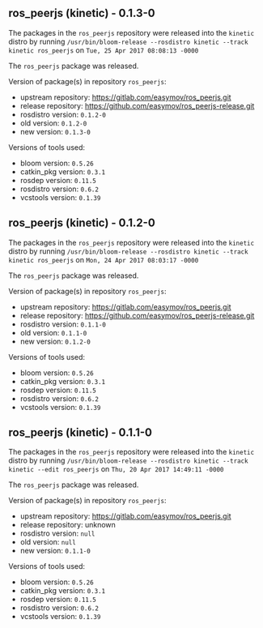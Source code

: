 ## ros_peerjs (kinetic) - 0.1.3-0

The packages in the `ros_peerjs` repository were released into the `kinetic` distro by running `/usr/bin/bloom-release --rosdistro kinetic --track kinetic ros_peerjs` on `Tue, 25 Apr 2017 08:08:13 -0000`

The `ros_peerjs` package was released.

Version of package(s) in repository `ros_peerjs`:

- upstream repository: https://gitlab.com/easymov/ros_peerjs.git
- release repository: https://github.com/easymov/ros_peerjs-release.git
- rosdistro version: `0.1.2-0`
- old version: `0.1.2-0`
- new version: `0.1.3-0`

Versions of tools used:

- bloom version: `0.5.26`
- catkin_pkg version: `0.3.1`
- rosdep version: `0.11.5`
- rosdistro version: `0.6.2`
- vcstools version: `0.1.39`


## ros_peerjs (kinetic) - 0.1.2-0

The packages in the `ros_peerjs` repository were released into the `kinetic` distro by running `/usr/bin/bloom-release --rosdistro kinetic --track kinetic ros_peerjs` on `Mon, 24 Apr 2017 08:03:17 -0000`

The `ros_peerjs` package was released.

Version of package(s) in repository `ros_peerjs`:

- upstream repository: https://gitlab.com/easymov/ros_peerjs.git
- release repository: https://github.com/easymov/ros_peerjs-release.git
- rosdistro version: `0.1.1-0`
- old version: `0.1.1-0`
- new version: `0.1.2-0`

Versions of tools used:

- bloom version: `0.5.26`
- catkin_pkg version: `0.3.1`
- rosdep version: `0.11.5`
- rosdistro version: `0.6.2`
- vcstools version: `0.1.39`


## ros_peerjs (kinetic) - 0.1.1-0

The packages in the `ros_peerjs` repository were released into the `kinetic` distro by running `/usr/bin/bloom-release --rosdistro kinetic --track kinetic --edit ros_peerjs` on `Thu, 20 Apr 2017 14:49:11 -0000`

The `ros_peerjs` package was released.

Version of package(s) in repository `ros_peerjs`:

- upstream repository: https://gitlab.com/easymov/ros_peerjs.git
- release repository: unknown
- rosdistro version: `null`
- old version: `null`
- new version: `0.1.1-0`

Versions of tools used:

- bloom version: `0.5.26`
- catkin_pkg version: `0.3.1`
- rosdep version: `0.11.5`
- rosdistro version: `0.6.2`
- vcstools version: `0.1.39`


